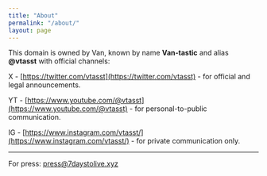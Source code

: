 ```yaml
---
title: "About"
permalink: "/about/"
layout: page
---
```


This domain is owned by Van, known by name **Van-tastic** and alias **@vtasst** with official channels:

X - [https://twitter.com/vtasst](https://twitter.com/vtasst) - for official and legal announcements.

YT - [https://www.youtube.com/@vtasst](https://www.youtube.com/@vtasst) - for personal-to-public communication.

IG - [https://www.instagram.com/vtasst/](https://www.instagram.com/vtasst/) - for private communication only.


----
For press: [press@7daystolive.xyz](mailto:press@7daystolive.xyz)


